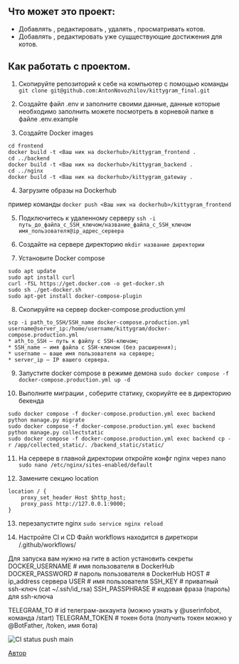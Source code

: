 ## Что может это проект:
- Добавлять , редактировать , удалять , просматривать котов.
- Добавлять , редактировать уже сущществующие достижения для котов.

## Как работать с проектом.
1. Скопируйте репозиторий к себе на компьютер с помощью команды 
`git clone git@github.com:AntonNovozhilov/kittygram_final.git`

2. Создайте файл .env и заполните своими данные, данные которые необходимо заполнить можете посмотреть в корневой папке в файле .env.example

3. Создайте Docker images

```
cd frontend
docker build -t <Ваш ник на dockerhub>/kittygram_frontend .
cd ../backend
docker build -t <Ваш ник на dockerhub>/kittygram_backend .
cd ../nginx
docker build -t <Ваш ник на dockerhub>/kittygram_gateway .
```

4. Загрузите образы на Dockerhub

пример команды 
`docker push <Ваш ник на dockerhub>/kittygram_frontend`

5. Подключитесь к удаленному серверу 
`ssh -i путь_до_файла_с_SSH_ключом/название_файла_с_SSH_ключом имя_пользователя@ip_адрес_сервера`

6. Создайте на сервере директорию 
`mkdir название директории`

7. Установите Docker compose 
```
sudo apt update
sudo apt install curl
curl -fSL https://get.docker.com -o get-docker.sh
sudo sh ./get-docker.sh
sudo apt-get install docker-compose-plugin
```

8. Скопируйте на сервер docker-compose.production.yml

```
scp -i path_to_SSH/SSH_name docker-compose.production.yml username@server_ip:/home/username/kittygram/docker-compose.production.yml
* ath_to_SSH — путь к файлу с SSH-ключом;
* SSH_name — имя файла с SSH-ключом (без расширения);
* username — ваше имя пользователя на сервере;
* server_ip — IP вашего сервера.
```

9. Запустите docker compose в режиме демона
`sudo docker compose -f docker-compose.production.yml up -d`

10. Выполните миграции , соберите статику, скориуйте ее в директорию бекенда
```
sudo docker compose -f docker-compose.production.yml exec backend python manage.py migrate
sudo docker compose -f docker-compose.production.yml exec backend python manage.py collectstatic
sudo docker compose -f docker-compose.production.yml exec backend cp -r /app/collected_static/. /backend_static/static/
```

11. На сервере в главной директории откройте конфг nginx через nano
`sudo nano /etc/nginx/sites-enabled/default`

12. Замените секцию location 

```
location / {
    proxy_set_header Host $http_host;
    proxy_pass http://127.0.0.1:9000;
}
```

13. перезапустите nginx 
`sudo service nginx reload`

14. Настройте CI и CD 
Файл workflows находится в диреткори /.github/workflows/

Для запуска вам нужно на гите в action установить секреты 
DOCKER_USERNAME                # имя пользователя в DockerHub
DOCKER_PASSWORD                # пароль пользователя в DockerHub
HOST                           # ip_address сервера
USER                           # имя пользователя
SSH_KEY                        # приватный ssh-ключ (cat ~/.ssh/id_rsa)
SSH_PASSPHRASE                 # кодовая фраза (пароль) для ssh-ключа

TELEGRAM_TO                    # id телеграм-аккаунта (можно узнать у @userinfobot, команда /start)
TELEGRAM_TOKEN                 # токен бота (получить токен можно у @BotFather, /token, имя бота)

![CI status push main](https://github.com/AntonNovozhilov/kittygram_final/actions/workflows/WORKFLOW-FILE/badge.svg?branch=main&event=push)

[Автор](https://github.com/AntonNovozhilov)
